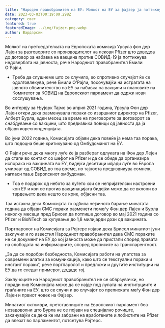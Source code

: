 ```yaml
---
title: "Народен правобранител на ЕУ: Молкот на ЕУ за фајзер ја поттикнува недовербата"
date: 2023-03-03T00:19:00.298Z
category: свет
featured: true
featuredImage: ../img/fajzer.png.webp
author: Вардарски
---
```


Молкот на претседателката на Европската комисија Урсула фон дер Лајен за разговорите со производителот на лекови Pfizer што доведоа до договор за набавка на вакцина против СОВИД-19 ја поттикнува недовербата на јавноста, рече Народниот правобранител Емили О'Рајли.

- Треба да слушнеме што се случило, во спротивно случајот ќе се одолговлекува, рече Емили О'Рајли, посочувајќи на истрагата на јавното обвинителство на ЕУ за набавка на вакцини и плановите на Комитетот за КОВИД на Европскиот парламент да одржи нови сослушувања.

Во интервју за Њујорк Тајмс во април 2021 година, Урсула Фон дер Лајен откри дека разменувала пораки со извршниот директор на Pfizer, Алберт Бурла, еден месец за време на преговорите за договорот за снабдување со вакцини, што предизвика повици од јавноста да ја објави кореспонденцијата.

Во јуни 2022 година, Комисијата објави дека повеќе ја нема таа порака, што подоцна беше критикувано од Омбудсманот на ЕУ.

О'Рајли рече дека многу луѓе ќе ја разберат одлуката на Фон дер Лејен да стапи во контакт со шефот на Pfizer и да се обиде да организира испорака на вакцината во ЕУ, бидејќи десетици илјади луѓе во Европа умираат од СОВИД во тоа време, но тајноста предизвикува сомнеж, нагласи таа.е Европскиот омбудсман.

- Тоа е подарок од небото за луѓето кои се непријателски настроени кон ЕУ и кои се против вакцинацијата бидејќи може да се вклопи во тврдењето дека нешто се крие, објасни таа.

Таа истакна дека Комисијата го одбила нејзиното барање минатата година да објави СМС пораки разменети помеѓу Фон дер Лајен и Бурла неколку месеци пред Брисел да потпише договор во мај 2021 година со Pfizer и BioNTech за купување до 1,8 милијарди дози од вакцината.

Портпаролот на Комисијата за Ројтерс изјави дека Брисел минатиот јуни заклучил и го известил Народниот правобранител дека СМС пораките не се документ на ЕУ до кој јавноста може да пристапи според правата на слободата на информациите, според прописите за транспарентност.

„За да се подобри безбедноста, Комисијата работи на упатства за современи алатки за комуникација, како што се текстуални пораки и инстант пораки“, рече портпаролот и предложи и другите институции на ЕУ да го следат примерот, додаде тој.

Заклучоците на Народниот правобранител не се обврзувачки, но поради нив Комисијата може да се најде под лупата на институциите и граѓаните на ЕУ, што се случи и во случајот со преписката меѓу Фон дер Лајен и првиот човек на Фајзер.

Минатиот октомври, претставниците на Европскиот парламент беа незадоволни што Бурла не се појави на специјално рочиште, заканувајќи се дека ќе им забрани на вработените и лобистите на Pfizer да влезат во парламентот, потсетува Ројтерс.
